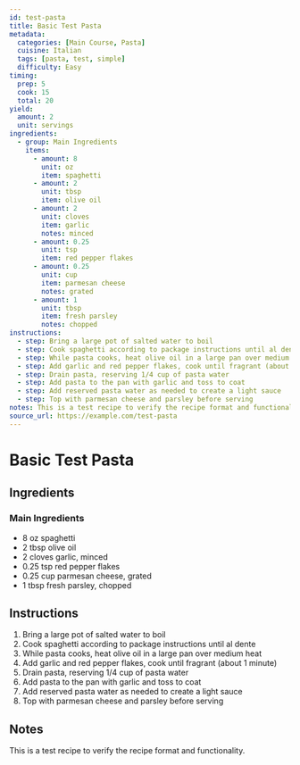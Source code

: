 ```yaml
---
id: test-pasta
title: Basic Test Pasta
metadata:
  categories: [Main Course, Pasta]
  cuisine: Italian
  tags: [pasta, test, simple]
  difficulty: Easy
timing:
  prep: 5
  cook: 15
  total: 20
yield:
  amount: 2
  unit: servings
ingredients:
  - group: Main Ingredients
    items:
      - amount: 8
        unit: oz
        item: spaghetti
      - amount: 2
        unit: tbsp
        item: olive oil
      - amount: 2
        unit: cloves
        item: garlic
        notes: minced
      - amount: 0.25
        unit: tsp
        item: red pepper flakes
      - amount: 0.25
        unit: cup
        item: parmesan cheese
        notes: grated
      - amount: 1
        unit: tbsp
        item: fresh parsley
        notes: chopped
instructions:
  - step: Bring a large pot of salted water to boil
  - step: Cook spaghetti according to package instructions until al dente
  - step: While pasta cooks, heat olive oil in a large pan over medium heat
  - step: Add garlic and red pepper flakes, cook until fragrant (about 1 minute)
  - step: Drain pasta, reserving 1/4 cup of pasta water
  - step: Add pasta to the pan with garlic and toss to coat
  - step: Add reserved pasta water as needed to create a light sauce
  - step: Top with parmesan cheese and parsley before serving
notes: This is a test recipe to verify the recipe format and functionality.
source_url: https://example.com/test-pasta
---
```


# Basic Test Pasta

## Ingredients

### Main Ingredients
- 8 oz spaghetti
- 2 tbsp olive oil
- 2 cloves garlic, minced
- 0.25 tsp red pepper flakes
- 0.25 cup parmesan cheese, grated
- 1 tbsp fresh parsley, chopped

## Instructions

1. Bring a large pot of salted water to boil
2. Cook spaghetti according to package instructions until al dente
3. While pasta cooks, heat olive oil in a large pan over medium heat
4. Add garlic and red pepper flakes, cook until fragrant (about 1 minute)
5. Drain pasta, reserving 1/4 cup of pasta water
6. Add pasta to the pan with garlic and toss to coat
7. Add reserved pasta water as needed to create a light sauce
8. Top with parmesan cheese and parsley before serving

## Notes
This is a test recipe to verify the recipe format and functionality. 